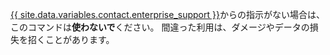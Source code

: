 [{{ site.data.variables.contact.enterprise_support }}](/enterprise/admin/guides/enterprise-support/)からの指示がない場合は、このコマンドは**使わないで**ください。 間違った利用は、ダメージやデータの損失を招くことがあります。

